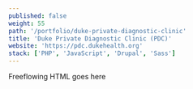 ```yaml
---
published: false
weight: 55
path: '/portfolio/duke-private-diagnostic-clinic'
title: 'Duke Private Diagnostic Clinic (PDC)'
website: 'https://pdc.dukehealth.org'
stack: ['PHP', 'JavaScript', 'Drupal', 'Sass']
---
```


Freeflowing HTML goes here
